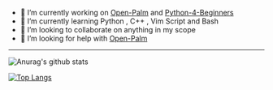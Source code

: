 - 🔭 I’m currently working on [Open-Palm](https://github.com/Nova-Striker/Open-Palm) and [Python-4-Beginners](https://github.com/Nova-Striker/Python-4-Beginners)
- 🌱 I’m currently learning Python , C++ , Vim Script and Bash
- 👯 I’m looking to collaborate on anything in my scope
- 🤔 I’m looking for help with [Open-Palm](https://github.com/Nova-Striker/Open-Palm)
---
![Anurag's github stats](https://github-readme-stats.vercel.app/api?username=nova-striker&show_icons=true&theme=dracula)

[![Top Langs](https://github-readme-stats.vercel.app/api/top-langs/?username=nova-striker)](https://github.com/anuraghazra/github-readme-stats)
